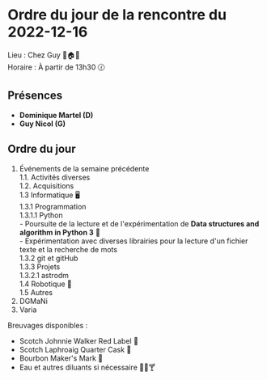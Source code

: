 # Ordre du jour de la rencontre du 2022-12-16
Lieu :    Chez Guy 🌲🏠🌳  
Horaire : À partir de 13h30 🕜  
## Présences
* **Dominique Martel (D)**
* **Guy Nicol (G)**

## Ordre du jour
1. Événements de la semaine précédente  
  1.1.  Activités diverses  
  1.2.  Acquisitions  
  1.3 Informatique 🖥  
    1.3.1 Programmation  
      1.3.1.1 Python  
               - Poursuite de la lecture et de l'expérimentation de **Data structures and algorithm in Python 3** 📖  
               - Expérimentation avec diverses librairies pour la lecture d'un fichier texte et la recherche de mots  
    1.3.2 git et gitHub  
    1.3.3 Projets  
      1.3.2.1 astrodm  
  1.4 Robotique 🤖  
  1.5 Autres 
2. DGMaNi  
3. Varia  



Breuvages disponibles :
  * Scotch Johnnie Walker Red Label 🥃
  * Scotch Laphroaig Quarter Cask 🥃
  * Bourbon Maker's Mark 🥃
  * Eau et autres diluants si nécessaire 🍶🍺🍸
